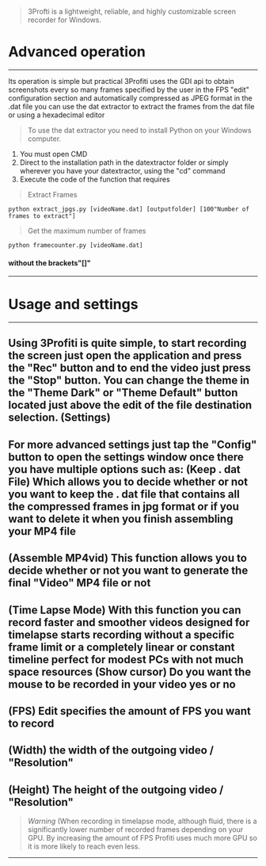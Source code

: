 >3Profti is a lightweight, reliable, and highly customizable screen recorder for Windows.

# Advanced operation
---
Its operation is simple but practical 3Profiti uses the GDI api to obtain screenshots every so many frames specified by the user in the FPS "edit" 
configuration section and automatically compressed as JPEG format in the .dat file you can use the dat extractor to extract the frames 
from the dat file or using a hexadecimal editor

>To use the dat extractor you need to install Python on your Windows computer.

1. You must open CMD
2. Direct to the installation path in the datextractor folder or simply wherever you have your datextractor, using the "cd" command
3. Execute the code of the function that requires

>Extract Frames
```
python extract_jpgs.py [videoName.dat] [outputfolder] [100"Number of frames to extract"]
```
>Get the maximum number of frames
```
python framecounter.py [videoName.dat]
```
#### without the brackets"[]"
---

# Usage and settings
---
Using 3Profiti is quite simple, to start recording the screen just open the application and press the "Rec" button and 
to end the video just press the "Stop" button. You can change the theme in the "Theme Dark" or "Theme Default" 
button located just above the edit of the file destination selection.
(Settings)
---
For more advanced settings just tap the "Config" button to open the settings window once there you have multiple options such as: 
(Keep . dat File) Which allows you to decide whether or not you want to keep the . dat file that contains all the compressed frames in jpg format or if you want 
to delete it when you finish assembling your MP4 file
---
(Assemble MP4vid) This function allows you to decide whether or not you want to generate the final "Video" MP4 file or not 
---
(Time Lapse Mode) With this function you can record faster and smoother videos designed for timelapse starts recording without a specific
frame limit or a completely linear or constant timeline perfect for modest PCs with not much space resources (Show cursor) Do you want the 
mouse to be recorded in your video yes or no
---
(FPS) Edit specifies the amount of FPS you want to record
---
(Width) the width of the outgoing video / "Resolution"
---
(Height) The height of the outgoing video / "Resolution"
---
>*Warning* (When recording in timelapse mode, although fluid, there is a significantly lower number of recorded frames depending on your GPU.
> By increasing the amount of FPS Profiti uses much more GPU so it is more likely to reach even less.
---
